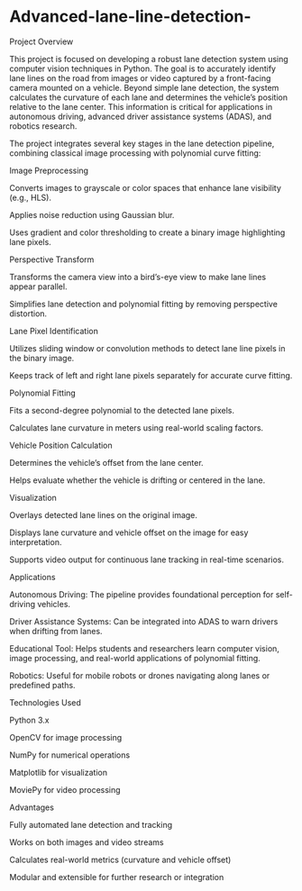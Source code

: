 # Advanced-lane-line-detection-
Project Overview

This project is focused on developing a robust lane detection system using computer vision techniques in Python. The goal is to accurately identify lane lines on the road from images or video captured by a front-facing camera mounted on a vehicle. Beyond simple lane detection, the system calculates the curvature of each lane and determines the vehicle’s position relative to the lane center. This information is critical for applications in autonomous driving, advanced driver assistance systems (ADAS), and robotics research.

The project integrates several key stages in the lane detection pipeline, combining classical image processing with polynomial curve fitting:

Image Preprocessing

Converts images to grayscale or color spaces that enhance lane visibility (e.g., HLS).

Applies noise reduction using Gaussian blur.

Uses gradient and color thresholding to create a binary image highlighting lane pixels.

Perspective Transform

Transforms the camera view into a bird’s-eye view to make lane lines appear parallel.

Simplifies lane detection and polynomial fitting by removing perspective distortion.

Lane Pixel Identification

Utilizes sliding window or convolution methods to detect lane line pixels in the binary image.

Keeps track of left and right lane pixels separately for accurate curve fitting.

Polynomial Fitting

Fits a second-degree polynomial to the detected lane pixels.

Calculates lane curvature in meters using real-world scaling factors.

Vehicle Position Calculation

Determines the vehicle’s offset from the lane center.

Helps evaluate whether the vehicle is drifting or centered in the lane.

Visualization

Overlays detected lane lines on the original image.

Displays lane curvature and vehicle offset on the image for easy interpretation.

Supports video output for continuous lane tracking in real-time scenarios.

Applications

Autonomous Driving: The pipeline provides foundational perception for self-driving vehicles.

Driver Assistance Systems: Can be integrated into ADAS to warn drivers when drifting from lanes.

Educational Tool: Helps students and researchers learn computer vision, image processing, and real-world applications of polynomial fitting.

Robotics: Useful for mobile robots or drones navigating along lanes or predefined paths.

Technologies Used

Python 3.x

OpenCV for image processing

NumPy for numerical operations

Matplotlib for visualization

MoviePy for video processing

Advantages

Fully automated lane detection and tracking

Works on both images and video streams

Calculates real-world metrics (curvature and vehicle offset)

Modular and extensible for further research or integration
